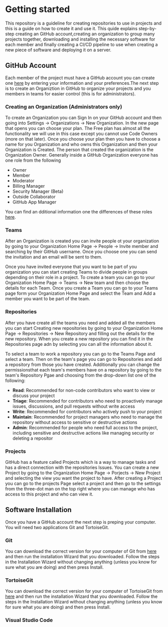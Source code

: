 # Getting started 
This repository is a guideline for creating repositories to use in projects and this is a guide on how to create it and use it. This quide explains step-by-step creating an GitHub account,creating an organization to group many projects together, downloading and installing the necessary software for each member and finally creating a CI/CD pipeline to use when creating a new piece of software and deploying it on a server. 

## GitHub Account
Each member of the project must have a GitHub account you can create one [here](https://github.com/) by entering your information and your preferences.The next step is to create an Organiztion in GitHub to organize your projects and you members in teams for easier control (this is for administrators). 

### Creating an Organization (Administrators only)
To create an Organization you can Sign In on your GitHub account and then going into Settings -> Organizations -> New Organization. In the new page that opens you can choose your plan. The Free plan has almost all the functionality we will use in this case except you cannot use Code Owners (more on that later). Once you choose your plan then you have to choose a name for you Organization and who owns this Organization and then your Organization is Created. The person that created the organization is the Organization Owner. Generally inside a GitHub Organization everyone has one role from the following   
- Owner
- Member
- Moderator
- Billing Manager
- Security Manager (Beta)
- Outside Collaborator
- GitHub App Manager

You can find an dditional information one the differences of these roles [here](https://docs.github.com/en/organizations/managing-peoples-access-to-your-organization-with-roles/roles-in-an-organization).

### Teams 
After an Organization is created you can invite people ot your organization by going to your Organization Home Page -> People -> Invite member and searching by their GitHub username. Once you choose one you can send the invitation and an email will be sent to them. 

Once you have invited everyone that you want to be part of you organization you can start creating Teams to divide people in groups depending on their role in a project. To create a team you can go to your Organization Home Page -> Teams -> New team and then choose the details for each Team. Once you create a Team you can go to your Teams page form your Organization Home Page and select the Team and Add a member you want to be part of the team. 

### Repositories
After you have create all the teams you need and added all the members you can start Creating new repositories by going to your Organization Home Page -> Repositories -> New Repository and filling out the details for the new repository. When you create a new repository you can find it in the Repositories page adn by selecting you can all the information about it. 

To select a team to work a repository you can go to the Teams Page and select a team. Then on the team's page you can go to Repositories and add a repository from those you have created. Additionally you can change the permissionsthat each team's members have on a repository by going to the team's Repository Pgae and choosing from the drop-down list one of the following: 
- **Read**: Recommended for non-code contributors who want to view or discuss your project
- **Triage**: Recommended for contributors who need to proactively manage issues, discussions, and pull requests without write access
- **Write**: Recommended for contributors who actively push to your project
- **Maintain**: Recommended for project managers who need to manage the repository without access to sensitive or destructive actions
- **Admin**: Recommended for people who need full access to the project, including sensitive and destructive actions like managing security or deleting a repositor

### Projects 
GitHub has a feature called Projects which is a way to manage tasks and has a direct connection with the repositories Issues. You can create a new Project by going to the Organization Home Page -> Porjects -> New Project and selecting the view you want the project to have. After creating a Project you can go to the projects Page select a project and then go to the settings from the three-dot man on the top right where you can manage who has access to this project and who can view it. 

## Software Installation
Once you have a GitHub account the next step is preping your computer. You will need two applications Git and TortoiseGit.

### Git
You can download the correct version for your computer of Git from [here](https://git-scm.com/downloads) and then run the installation Wizard that you downloaded. Follow the steps in the Installation Wizard without changing anything (unless you know for sure what you are doing) and then press Install.

### TortoiseGit
You can download the correct version for your computer of TortoiseGit from [here](https://tortoisegit.org/download/) and then run the installation Wizard that you downloaded. Follow the steps in the Installation Wizard without changing anything (unless you know for sure what you are doing) and then press Install.

### Visual Studio Code





































